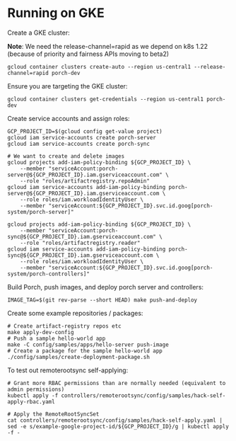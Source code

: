 # Running on GKE

Create a GKE cluster:

**Note**: We need the release-channel=rapid as we depend on k8s 1.22 (because of priority and fairness APIs moving to beta2)

```
gcloud container clusters create-auto --region us-central1 --release-channel=rapid porch-dev
```

Ensure you are targeting the GKE cluster:
```
gcloud container clusters get-credentials --region us-central1 porch-dev
```

Create service accounts and assign roles:
```
GCP_PROJECT_ID=$(gcloud config get-value project)
gcloud iam service-accounts create porch-server
gcloud iam service-accounts create porch-sync

# We want to create and delete images
gcloud projects add-iam-policy-binding ${GCP_PROJECT_ID} \
    --member "serviceAccount:porch-server@${GCP_PROJECT_ID}.iam.gserviceaccount.com" \
    --role "roles/artifactregistry.repoAdmin"
gcloud iam service-accounts add-iam-policy-binding porch-server@${GCP_PROJECT_ID}.iam.gserviceaccount.com \
    --role roles/iam.workloadIdentityUser \
    --member "serviceAccount:${GCP_PROJECT_ID}.svc.id.goog[porch-system/porch-server]"

gcloud projects add-iam-policy-binding ${GCP_PROJECT_ID} \
    --member "serviceAccount:porch-sync@${GCP_PROJECT_ID}.iam.gserviceaccount.com" \
    --role "roles/artifactregistry.reader"
gcloud iam service-accounts add-iam-policy-binding porch-sync@${GCP_PROJECT_ID}.iam.gserviceaccount.com \
    --role roles/iam.workloadIdentityUser \
    --member "serviceAccount:${GCP_PROJECT_ID}.svc.id.goog[porch-system/porch-controllers]"
```

Build Porch, push images, and deploy porch server and controllers:

```
IMAGE_TAG=$(git rev-parse --short HEAD) make push-and-deploy
```

Create some example repositories / packages:

```
# Create artifact-registry repos etc
make apply-dev-config
# Push a sample hello-world app
make -C config/samples/apps/hello-server push-image
# Create a package for the sample hello-world app
./config/samples/create-deployment-package.sh
```

To test out remoterootsync self-applying:

```
# Grant more RBAC permissions than are normally needed (equivalent to admin permissions)
kubectl apply -f controllers/remoterootsync/config/samples/hack-self-apply-rbac.yaml

# Apply the RemoteRootSyncSet
cat controllers/remoterootsync/config/samples/hack-self-apply.yaml | sed -e s/example-google-project-id/${GCP_PROJECT_ID}/g | kubectl apply -f -
```
